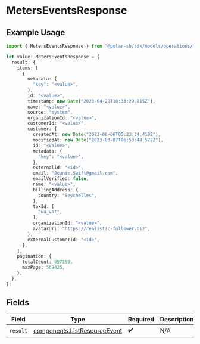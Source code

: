 # MetersEventsResponse

## Example Usage

```typescript
import { MetersEventsResponse } from "@polar-sh/sdk/models/operations/metersevents.js";

let value: MetersEventsResponse = {
  result: {
    items: [
      {
        metadata: {
          "key": "<value>",
        },
        id: "<value>",
        timestamp: new Date("2023-04-28T18:33:29.815Z"),
        name: "<value>",
        source: "system",
        organizationId: "<value>",
        customerId: "<value>",
        customer: {
          createdAt: new Date("2023-08-06T05:23:24.419Z"),
          modifiedAt: new Date("2023-03-07T06:53:48.572Z"),
          id: "<value>",
          metadata: {
            "key": "<value>",
          },
          externalId: "<id>",
          email: "Jeanie.Swift@gmail.com",
          emailVerified: false,
          name: "<value>",
          billingAddress: {
            country: "Seychelles",
          },
          taxId: [
            "ua_vat",
          ],
          organizationId: "<value>",
          avatarUrl: "https://realistic-follower.biz",
        },
        externalCustomerId: "<id>",
      },
    ],
    pagination: {
      totalCount: 857155,
      maxPage: 569425,
    },
  },
};
```

## Fields

| Field                                                                        | Type                                                                         | Required                                                                     | Description                                                                  |
| ---------------------------------------------------------------------------- | ---------------------------------------------------------------------------- | ---------------------------------------------------------------------------- | ---------------------------------------------------------------------------- |
| `result`                                                                     | [components.ListResourceEvent](../../models/components/listresourceevent.md) | :heavy_check_mark:                                                           | N/A                                                                          |